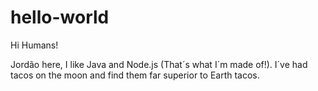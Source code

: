 # hello-world

Hi Humans!

Jordão here, I like Java and Node.js (That´s what I´m made of!).
I´ve had tacos on the moon and find them far superior to Earth tacos.
